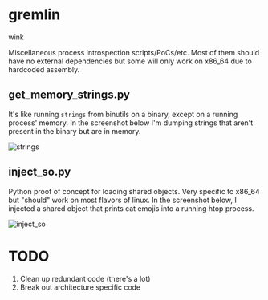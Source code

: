 # gremlin
wink

Miscellaneous process introspection scripts/PoCs/etc. Most of them should have no
external dependencies but some will only work on x86_64 due to hardcoded assembly.

## get_memory_strings.py

It's like running `strings` from binutils on a binary, except on a running process'
memory. In the screenshot below I'm dumping strings that aren't present in the binary
but are in memory.

![strings](https://pbs.twimg.com/media/DXaMfQ0WsAAGKn3.jpg:large)

## inject_so.py

Python proof of concept for loading shared objects. Very specific to x86_64 but
"should" work on most flavors of linux. In the screenshot below, I injected a
shared object that prints cat emojis into a running htop process.

![inject_so](https://i.imgur.com/79XCq6q.png)

# TODO

1. Clean up redundant code (there's a lot)
2. Break out architecture specific code
